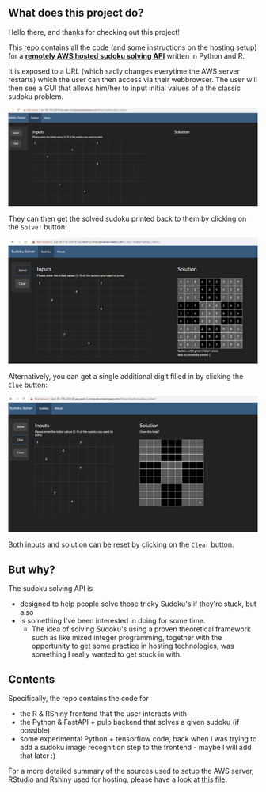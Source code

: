 ## What does this project do?

Hello there, and thanks for checking out this project!

This repo contains all the code (and some instructions on the hosting setup) for a [**remotely AWS hosted sudoku solving API**](http://ec2-35-176-224-97.eu-west-2.compute.amazonaws.com/shiny/rstudio/sudoku_solver/) written in Python and R.

It is exposed to a URL (which sadly changes everytime the AWS server restarts) which the user can then access via their webbrowser. The user will then see a GUI that allows him/her to input initial values of a the classic sudoku problem.

![Inputting the initial values](./Docs/user_inputs.PNG)

They can then get the solved sudoku printed back to them by clicking on the `Solve!` button:

![Getting that sweet solved sudoku](./Docs/output_solution.PNG)

Alternatively, you can get a single additional digit filled in by clicking the `Clue` button:

![Only a peek](./Docs/output_clue.PNG)

Both inputs and solution can be reset by clicking on the `Clear` button.

## But why?

The sudoku solving API is 

- designed to help people solve those tricky Sudoku's if they're stuck, but also
- is something I've been interested in doing for some time. 
	- The idea of solving Sudoku's using a proven theoretical framework such as like mixed integer programming, together with the opportunity to get some practice in hosting technologies, was something I really wanted to get stuck in with.

## Contents

Specifically, the repo contains the code for

- the R & RShiny frontend that the user interacts with
- the Python & FastAPI + pulp backend that solves a given sudoku (if possible)
- some experimental Python + tensorflow code, back when I was trying to add a sudoku image recognition step to the frontend - maybe I will add that later :)

For a more detailed summary of the sources used to setup the AWS server, RStudio and Rshiny used for hosting, please have a look at [this file](./R/r_shiny_app/about.md).